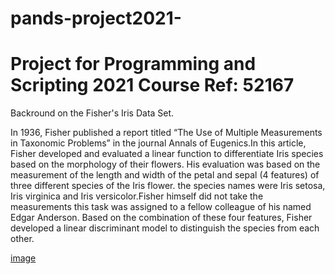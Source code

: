 # pands-project2021-
# Project for Programming and Scripting 2021 Course Ref: 52167

Backround on  the Fisher's Iris Data Set.

In 1936, Fisher published a report titled “The Use of Multiple Measurements in Taxonomic Problems” in the journal Annals of Eugenics.In this article, Fisher developed and evaluated a linear function to differentiate Iris species based on the morphology of their flowers. His evaluation was based on the measurement of the length and width of the petal and sepal (4 features) of three different species of the Iris flower. the species names were Iris setosa, Iris virginica and Iris versicolor.Fisher himself did not take the measurements this task was assigned to a fellow colleague of his named Edgar Anderson. Based on the combination of these four features, Fisher developed a linear discriminant model to distinguish the species from each other. 

[image](https://user-images.githubusercontent.com/77672629/113424805-aff8ea00-93c8-11eb-9f34-560952060ae5.png)

